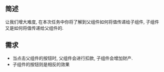 ## 简述
让我们增大难度, 在本次任务中你将了解到父组件如何将值传递给子组件, 子组件又是如何将值传递给父组件的.

## 需求
 - 当点击父组件的按钮时, 父组件会进行扣款, 子组件会增加财产.
 - 子组件的按钮则是相反的效果
